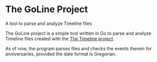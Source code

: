 # The GoLine Project
A tool to parse and analyze Timeline files

The GoLine project is a simple tool written in Go to parse and analyze Timeline files created with the [The Timeline project](http://thetimelineproj.sourceforge.net/).

As of now, the program parses files and checks the events therein for anniversaries, provided the date format is Gregorian.
